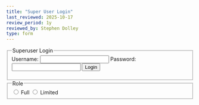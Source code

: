 ```yaml
---
title: "Super User Login"
last_reviewed: 2025-10-17
review_period: 1y
reviewed_by: Stephen Dolley
type: form
---
```


<!-- Superuser Login -->
<fieldset id="loginFieldset" autocomplete="off">
  <legend>Superuser Login</legend>
  <label>Username:
    <input required type="text" id="adminUsername" name="adminUsername" autocomplete="username" />
  </label>
  <label>Password:
    <input required type="password" id="adminPassword" name="adminPassword" autocomplete="new-password" />
  </label>
  <button type="button" id="loginBtn">Login</button>
  <p id="loginStatus"></p>
</fieldset>

<!-- Admin Users Management (hidden until login) -->
<fieldset class="admin-user" style="display:none;">
  <legend>Admin User Details</legend>
  <label>Username: <input required class="name" type="text" /></label>
  <label>Email: <input class="short-input" type="email" /></label>
</fieldset>

<fieldset>
  <legend>Role</legend>
  <label><input required type="radio"> Full</label>
  <label><input required type="radio"> Limited</label>
</fieldset>

<button type="button" class="sendButton admin-user" id="saveUserBtn" style="display:none;">Add/Edit</button>
<button type="button" class="sendButton admin-user" id="cancelEditBtn" style="display:none;">Cancel</button>
<button type="button" class="sendButton admin-user" id="deleteUserBtn" style="display:none;">Delete</button>

<h2 class="admin-user" style="display:none;">Current Admin Users</h2>
<ul class="admin-user" id="adminUserList" style="display:none;"></ul>

<script type="module">
import { getFormRecord, populateForm, loadRecords } from '/js/adminForms.js';

document.addEventListener("DOMContentLoaded", () => {
  const form = document.querySelector("form.verified-form");

  // Login
  const loginStatus = document.getElementById("loginStatus");
  const loginFieldset = document.getElementById("loginFieldset");
  const loginBtn = document.getElementById("loginBtn");
  loginBtn.addEventListener("click", async () => {
    const username = document.getElementById("adminUsername").value.trim();
    const password = document.getElementById("adminPassword").value;
    if (!username || !password) {
      loginStatus.textContent = "Please enter username and password";
      return;
    }

    try {
      const res = await fetch("/.netlify/functions/verifyAdmin", {
        method: "POST",
        headers: { "Content-Type": "application/json" },
        body: JSON.stringify({ username, password })
      });
      const data = await res.json();

      if (!data.success) {
        loginStatus.textContent = "Login failed: " + data.error;
        return;
      }

      window.ADMIN_SESSION_KEY = data.sessionKey;
      loginStatus.textContent = "Login successful. You can now manage admin users.";
      loginFieldset.style.display = "none";

      form.querySelectorAll(".admin-user").forEach(el => {
        el.style.display = (el.tagName === "BUTTON" || el.tagName === "H2" || el.tagName === "UL") ? "inline-block" : "block";
      });

      await loadUsers();
    } catch (err) {
      loginStatus.textContent = "Error during login: " + err.message;
    }
  });

  // API wrapper
  async function adminApiCall(action, username=null, role=null, metadata=null) {
    const body = { action };
    if (username) body.username = username;
    if (role) body.role = role;
    if (metadata) body.metadata = metadata;
    console.log("adminUsers Request body:", body);
    const res = await fetch("/.netlify/functions/adminUsers", {
      method: "POST",
      headers: { "Content-Type": "application/json", "x-admin-token": window.ADMIN_SESSION_KEY },
      body: JSON.stringify(body)
    });
    return res.json();
  }

  // UI elements
  const list = document.getElementById("adminUserList");
  const saveBtn = document.getElementById("saveUserBtn");
  const cancelBtn = document.getElementById("cancelEditBtn");
  const deleteBtn = document.getElementById("deleteUserBtn");
  let editUsername = null;
  let usersCache = [];

  async function loadUsers() {
    const data = await adminApiCall("list");
    if (!data.success) return;
    usersCache = Object.entries(data.users).map(([username, user]) => ({
      username,
      email: user.metadata?.email || "",
      role: user.role
    }));
    loadRecords({
      records: usersCache,
      listEl: list,
      form,
      editBtnClass: "editUserBtn"
    });
  }

  // Edit button
  list.addEventListener("click", e => {
    if (!e.target.classList.contains("editUserBtn")) return;
    const idx = parseInt(e.target.dataset.index);
    const userRecord = usersCache[idx];
    if (!userRecord) return;
    editUsername = userRecord.username;
    populateForm(form, userRecord);
    cancelBtn.style.display = "inline-block";
    deleteBtn.style.display = "inline-block";
  });

  // Save
  saveBtn.addEventListener("click", async () => {
    if (!form.reportValidity()) return;
    const record = getFormRecord(form);
    const username = record.username;
    const role = record.role;
    const metadata = { email: record.email };
    const action = editUsername ? "edit" : "add";
    const apiUser = editUsername || username;
    const data = await adminApiCall(action, apiUser, role, metadata);
    if (data.success) {
      populateForm(form, {}); // clear form
      editUsername = null;
      cancelBtn.style.display = "none";
      deleteBtn.style.display = "none";
      await loadUsers();
    }
  });

  // Cancel
  cancelBtn.addEventListener("click", () => {
    populateForm(form, {});
    editUsername = null;
    cancelBtn.style.display = "none";
    deleteBtn.style.display = "none";
  });

  // Delete
  deleteBtn.addEventListener("click", async () => {
    if (!editUsername) return;
    const data = await adminApiCall("delete", editUsername);
    if (data.success) {
      populateForm(form, {});
      editUsername = null;
      cancelBtn.style.display = "none";
      deleteBtn.style.display = "none";
      await loadUsers();
    }
  });
});
</script>
